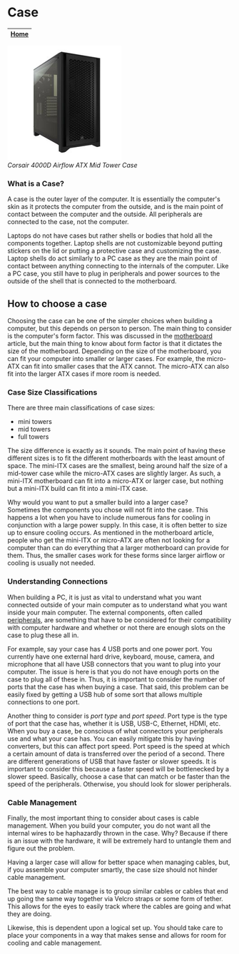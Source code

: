# Case

|[Home](README.md) | 
| -------- |

![Corsair Case](corsairCase.jpg)  
*Corsair 4000D Airflow ATX Mid Tower Case*

### What is a Case?
A case is the outer layer of the computer. It is essentially the computer's skin as it protects the computer from the outside, and is the main point of contact between the computer and the outside. All peripherals are connected to the case, not the computer. 

Laptops do not have cases but rather shells or bodies that hold all the components together. Laptop shells are not customizable beyond putting stickers on the lid or putting a protective case and customizing the case. Laptop shells do act similarly to a PC case as they are the main point of contact between anything connecting to the internals of the computer. Like a PC case, you still have to plug in peripherals and power sources to the outside of the shell that is connected to the motherboard. 

## How to choose a case
Choosing the case can be one of the simpler choices when building a computer, but this depends on person to person. The main thing to consider is the computer's form factor. This was discussed in the [motherboard](motherboard.md) article, but the main thing to know about form factor is that it dictates the size of the motherboard. Depending on the size of the motherboard, you can fit your computer into smaller or larger cases. For example, the micro-ATX can fit into smaller cases that the ATX cannot. The micro-ATX can also fit into the larger ATX cases if more room is needed.

### Case Size Classifications
There are three main classifications of case sizes:
- mini towers
- mid towers
- full towers

The size difference is exactly as it sounds. The main point of having these different sizes is to fit the different motherboards with the least amount of space. The mini-ITX cases are the smallest, being around half the size of a mid-tower case while the micro-ATX cases are slightly larger. As such, a mini-ITX motherboard can fit into a micro-ATX or larger case, but nothing but a mini-ITX build can fit into a mini-ITX case.

Why would you want to put a smaller build into a larger case?  
Sometimes the components you chose will not fit into the case. This happens a lot when you have to include numerous fans for cooling in conjunction with a large power supply. In this case, it is often better to size up to ensure cooling occurs. As mentioned in the motherboard article, people who get the mini-ITX or micro-ATX are often not looking for a computer than can do everything that a larger motherboard can provide for them. Thus, the smaller cases work for these forms since larger airflow or cooling is usually not needed.

### Understanding Connections
When building a PC, it is just as vital to understand what you want connected outside of your main computer as to understand what you want inside your main computer. The external components, often called [peripherals](peripherals.md), are something that have to be considered for their compatibility with computer hardware and whether or not there are enough slots on the case to plug these all in.

For example, say your case has 4 USB ports and one power port. You currently have one external hard drive, keyboard, mouse, camera, and microphone that all have USB connectors that you want to plug into your computer. The issue is here is that you do not have enough ports on the case to plug all of these in. Thus, it is important to consider the number of ports that the case has when buying a case. That said, this problem can be easily fixed by getting a USB hub of some sort that allows multiple connections to one port.

Another thing to consider is *port type* and *port speed*. Port type is the type of port that the case has, whether it is USB, USB-C, Ethernet, HDMI, etc. When you buy a case, be conscious of what connectors your peripherals use and what your case has. You can easily mitigate this by having converters, but this can affect port speed. Port speed is the speed at which a certain amount of data is transferred over the period of a second. There are different generations of USB that have faster or slower speeds. It is important to consider this because a faster speed will be bottlenecked by a slower speed. Basically, choose a case that can match or be faster than the speed of the peripherals. Otherwise, you should look for slower peripherals.


### Cable Management
Finally, the most important thing to consider about cases is cable management. When you build your computer, you do not want all the internal wires to be haphazardly thrown in the case. Why? Because if there is an issue with the hardware, it will be extremely hard to untangle them and figure out the problem.

Having a larger case will allow for better space when managing cables, but, if you assemble your computer smartly, the case size should not hinder cable management. 

The best way to cable manage is to group similar cables or cables that end up going the same way together via Velcro straps or some form of tether. This allows for the eyes to easily track where the cables are going and what they are doing.

Likewise, this is dependent upon a logical set up. You should take care to place your components in a way that makes sense and allows for room for cooling and cable management.